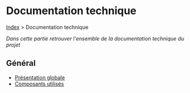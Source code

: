 # Documentation technique

[Index](../../index.md) > Documentation technique

*Dans cette partie retrouver l'ensemble de la documentation technique du projet*

## Général
* [Présentation globale](description.md)
* [Composants utilisés](composants.md)